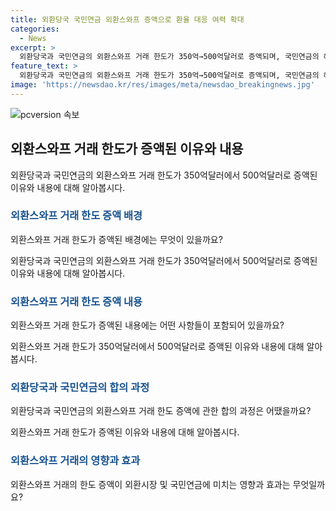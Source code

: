 ```yaml
---
title: 외환당국 국민연금 외환스와프 증액으로 환율 대응 여력 확대
categories:
  - News
excerpt: >
  외환당국과 국민연금의 외환스와프 거래 한도가 350억→500억달러로 증액되며, 국민연금의 해외투자용 달러 매수 수요를 외환보유고에서 흡수해 환율 급등 대응 여력을 향상시키기로 합의. 외환스와프 거래로 국민연금은 달러를 서울 외환시장에서 사들이지 않고 한은(외환보유액)에서 빌려 조달 가능하며, 이를 통해 외환시장의 변동성 확대에 대응할 수 있게 된다. 외환당국은 두 기관의 대응 여력을 강화하기 위한 조치로 설명했다.
feature_text: >
  외환당국과 국민연금의 외환스와프 거래 한도가 350억→500억달러로 증액되며, 국민연금의 해외투자용 달러 매수 수요를 외환보유고에서 흡수해 환율 급등 대응 여력을 향상시키기로 합의. 외환스와프 거래로 국민연금은 달러를 서울 외환시장에서 사들이지 않고 한은(외환보유액)에서 빌려 조달 가능하며, 이를 통해 외환시장의 변동성 확대에 대응할 수 있게 된다. 외환당국은 두 기관의 대응 여력을 강화하기 위한 조치로 설명했다.
image: 'https://newsdao.kr/res/images/meta/newsdao_breakingnews.jpg'
---
```


<p><img src="https://newsdao.kr/res/images/meta/newsdao_breakingnews.jpg" alt="pcversion 속보" /></p>

<h2 data-ke-size="size26">외환스와프 거래 한도가 증액된 이유와 내용</h2>

<p data-ke-size="size16">외환당국과 국민연금의 외환스와프 거래 한도가 350억달러에서 500억달러로 증액된 이유와 내용에 대해 알아봅시다.</p>

<h3><b><span style="color: #1a5490;">외환스와프 거래 한도 증액 배경</span></b></h3>

<p data-ke-size="size16">외환스와프 거래 한도가 증액된 배경에는 무엇이 있을까요?</p>

<p data-ke-size="size16">외환당국과 국민연금의 외환스와프 거래 한도가 350억달러에서 500억달러로 증액된 이유와 내용에 대해 알아봅시다.</p>

<h3><b><span style="color: #1a5490;">외환스와프 거래 한도 증액 내용</span></b></h3>

<p data-ke-size="size16">외환스와프 거래 한도가 증액된 내용에는 어떤 사항들이 포함되어 있을까요?</p>

<p data-ke-size="size16">외환스와프 거래 한도가 350억달러에서 500억달러로 증액된 이유와 내용에 대해 알아봅시다.</p>

<h3><b><span style="color: #1a5490;">외환당국과 국민연금의 합의 과정</span></b></h3>

<p data-ke-size="size16">외환당국과 국민연금의 외환스와프 거래 한도 증액에 관한 합의 과정은 어땠을까요?</p>

<p data-ke-size="size16">외환스와프 거래 한도가 증액된 이유와 내용에 대해 알아봅시다.</p>

<h3><b><span style="color: #1a5490;">외환스와프 거래의 영향과 효과</span></b></h3>

<p data-ke-size="size16">외환스와프 거래의 한도 증액이 외환시장 및 국민연금에 미치는 영향과 효과는 무엇일까요?</p>

<p data-ke-size="size16">&nbsp;</p>

